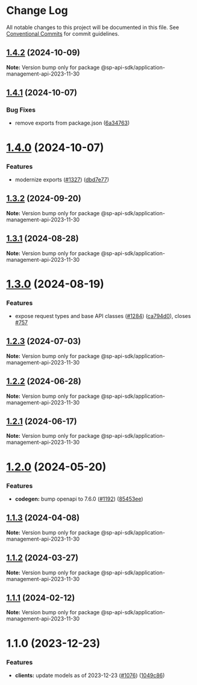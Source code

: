 # Change Log

All notable changes to this project will be documented in this file.
See [Conventional Commits](https://conventionalcommits.org) for commit guidelines.

## [1.4.2](https://github.com/bizon/selling-partner-api-sdk/compare/@sp-api-sdk/application-management-api-2023-11-30@1.4.1...@sp-api-sdk/application-management-api-2023-11-30@1.4.2) (2024-10-09)

**Note:** Version bump only for package @sp-api-sdk/application-management-api-2023-11-30

## [1.4.1](https://github.com/bizon/selling-partner-api-sdk/compare/@sp-api-sdk/application-management-api-2023-11-30@1.4.0...@sp-api-sdk/application-management-api-2023-11-30@1.4.1) (2024-10-07)

### Bug Fixes

* remove exports from package.json ([6a34763](https://github.com/bizon/selling-partner-api-sdk/commit/6a347634f8089f511a393ad481a93796431e8947))

# [1.4.0](https://github.com/bizon/selling-partner-api-sdk/compare/@sp-api-sdk/application-management-api-2023-11-30@1.3.2...@sp-api-sdk/application-management-api-2023-11-30@1.4.0) (2024-10-07)

### Features

* modernize exports ([#1327](https://github.com/bizon/selling-partner-api-sdk/issues/1327)) ([dbd7e77](https://github.com/bizon/selling-partner-api-sdk/commit/dbd7e77ebe5d64131a46671df332fdf66f8b0e0c))

## [1.3.2](https://github.com/bizon/selling-partner-api-sdk/compare/@sp-api-sdk/application-management-api-2023-11-30@1.3.1...@sp-api-sdk/application-management-api-2023-11-30@1.3.2) (2024-09-20)

**Note:** Version bump only for package @sp-api-sdk/application-management-api-2023-11-30

## [1.3.1](https://github.com/bizon/selling-partner-api-sdk/compare/@sp-api-sdk/application-management-api-2023-11-30@1.3.0...@sp-api-sdk/application-management-api-2023-11-30@1.3.1) (2024-08-28)

**Note:** Version bump only for package @sp-api-sdk/application-management-api-2023-11-30

# [1.3.0](https://github.com/bizon/selling-partner-api-sdk/compare/@sp-api-sdk/application-management-api-2023-11-30@1.2.3...@sp-api-sdk/application-management-api-2023-11-30@1.3.0) (2024-08-19)

### Features

* expose request types and base API classes ([#1284](https://github.com/bizon/selling-partner-api-sdk/issues/1284)) ([ca794d0](https://github.com/bizon/selling-partner-api-sdk/commit/ca794d023bcb7b0177de0fdae93ae1aaa7ac3670)), closes [#757](https://github.com/bizon/selling-partner-api-sdk/issues/757)

## [1.2.3](https://github.com/bizon/selling-partner-api-sdk/compare/@sp-api-sdk/application-management-api-2023-11-30@1.2.2...@sp-api-sdk/application-management-api-2023-11-30@1.2.3) (2024-07-03)

**Note:** Version bump only for package @sp-api-sdk/application-management-api-2023-11-30

## [1.2.2](https://github.com/bizon/selling-partner-api-sdk/compare/@sp-api-sdk/application-management-api-2023-11-30@1.2.1...@sp-api-sdk/application-management-api-2023-11-30@1.2.2) (2024-06-28)

**Note:** Version bump only for package @sp-api-sdk/application-management-api-2023-11-30

## [1.2.1](https://github.com/bizon/selling-partner-api-sdk/compare/@sp-api-sdk/application-management-api-2023-11-30@1.2.0...@sp-api-sdk/application-management-api-2023-11-30@1.2.1) (2024-06-17)

**Note:** Version bump only for package @sp-api-sdk/application-management-api-2023-11-30

# [1.2.0](https://github.com/bizon/selling-partner-api-sdk/compare/@sp-api-sdk/application-management-api-2023-11-30@1.1.3...@sp-api-sdk/application-management-api-2023-11-30@1.2.0) (2024-05-20)

### Features

* **codegen:** bump openapi to 7.6.0 ([#1192](https://github.com/bizon/selling-partner-api-sdk/issues/1192)) ([85453ee](https://github.com/bizon/selling-partner-api-sdk/commit/85453ee82ef861547ddc34254a28a59aac6ccc96))

## [1.1.3](https://github.com/bizon/selling-partner-api-sdk/compare/@sp-api-sdk/application-management-api-2023-11-30@1.1.2...@sp-api-sdk/application-management-api-2023-11-30@1.1.3) (2024-04-08)

**Note:** Version bump only for package @sp-api-sdk/application-management-api-2023-11-30

## [1.1.2](https://github.com/bizon/selling-partner-api-sdk/compare/@sp-api-sdk/application-management-api-2023-11-30@1.1.1...@sp-api-sdk/application-management-api-2023-11-30@1.1.2) (2024-03-27)

**Note:** Version bump only for package @sp-api-sdk/application-management-api-2023-11-30

## [1.1.1](https://github.com/bizon/selling-partner-api-sdk/compare/@sp-api-sdk/application-management-api-2023-11-30@1.1.0...@sp-api-sdk/application-management-api-2023-11-30@1.1.1) (2024-02-12)

**Note:** Version bump only for package @sp-api-sdk/application-management-api-2023-11-30

# 1.1.0 (2023-12-23)

### Features

* **clients:** update models as of 2023-12-23 ([#1076](https://github.com/bizon/selling-partner-api-sdk/issues/1076)) ([1049c86](https://github.com/bizon/selling-partner-api-sdk/commit/1049c869f917aebf4069238caa904d66fdfa8aad))
